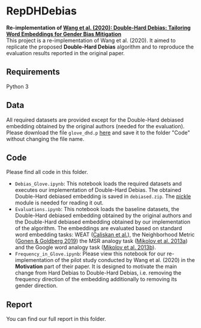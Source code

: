 # RepDHDebias
**Re-implementation of [Wang et al. (2020): Double-Hard Debias: Tailoring Word Embeddings for Gender Bias Mitigation](https://arxiv.org/abs/2005.00965)**  
This project is a re-implementation of Wang et al. (2020). It aimed to replicate the proposed **Double-Hard Debias** algorithm and to reproduce the evaluation results reported in the original paper.

## Requirements
Python 3

## Data
All required datasets are provided except for the Double-Hard debiased embedding obtained by the original authors (needed for the evaluation). Please download the file `glove_dhd.p` [here](www.cs.virginia.edu/~tw8cb/word_embeddings/) and save it to the folder "Code" without changing the file name.

## Code
Please find all code in this folder. 
* `Debias_Glove.ipynb`: This notebook loads the required datasets and executes our implementation of Double-Hard Debias. The obtained Double-Hard debiased embedding is saved in  `debiased.zip`. The [pickle](https://docs.python.org/3/library/pickle.html) module is needed for reading it out.
* `Evaluations.ipynb`: This notebook loads the baseline datasets, the Double-Hard debiased embedding obtained by the original authors and the Double-Hard debiased embedding obtained by our implementation of the algorithm. The embeddings are evaluated based on standard word embedding tasks: WEAT ([Caliskan et al.](https://arxiv.org/abs/1608.07187)), the Neighborhood Metric ([Gonen & Goldberg 2019](https://arxiv.org/abs/1903.03862)) the MSR analogy task ([Mikolov et al. 2013a](https://www.aclweb.org/anthology/N13-1090/)) and the Google word analogy task ([Mikolov et al. 2013b](https://arxiv.org/abs/1301.3781v3)).
* `Frequency_in_Glove.ipynb`: Please view this notebook for our re-implementation of the pilot study conducted by Wang et al. (2020) in the **Motivation** part of their paper. It is designed to motivate the main change from Hard Debias to Double-Hard Debias, i.e. removing the frequency direction of the embedding additionally to removing its gender direction.

## Report
You can find our full report in this folder.
